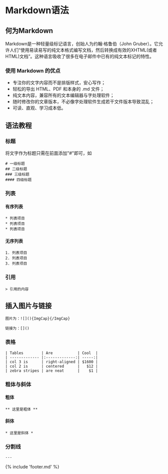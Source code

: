 # Markdown语法

## 何为Markdown

Markdown是一种轻量级标记语言，创始人为约翰·格鲁伯（John Gruber）。它允许人们“使用易读易写的纯文本格式编写文档，然后转换成有效的XHTML(或者HTML)文档”。这种语言吸收了很多在电子邮件中已有的纯文本标记的特性。

### 使用 Markdown 的优点

- 专注你的文字内容而不是排版样式，安心写作；
- 轻松的导出 HTML、PDF 和本身的 .md 文件；
- 纯文本内容，兼容所有的文本编辑器与字处理软件；
- 随时修改你的文章版本，不必像字处理软件生成若干文件版本导致混乱；
- 可读、直观、学习成本低。

## 语法教程

### 标题

将文字作为标题只需在前面添加"#"即可，如

```
# 一级标题
## 二级标题
### 三级标题
#### 四级标题
```

### 列表

#### 有序列表

```
* 列表项目
* 列表项目
* 列表项目
```

#### 无序列表

```
1. 列表项目
2. 列表项目
3. 列表项目
```

### 引用

```
> 引用的内容
```

## 插入图片与链接

```
图片为：![](){ImgCap}{/ImgCap}

链接为：[]()
```

### 表格

```
| Tables        | Are           | Cool  |
| ------------- |:-------------:| -----:|
| col 3 is      | right-aligned | $1600 |
| col 2 is      | centered      |   $12 |
| zebra stripes | are neat      |    $1 |
```

### 粗体与斜体

#### 粗体

```
** 这里是粗体 **
```

#### 斜体

```
* 这里是斜体 *
```

### 分割线

```
---
```


{% include 'footer.md' %}